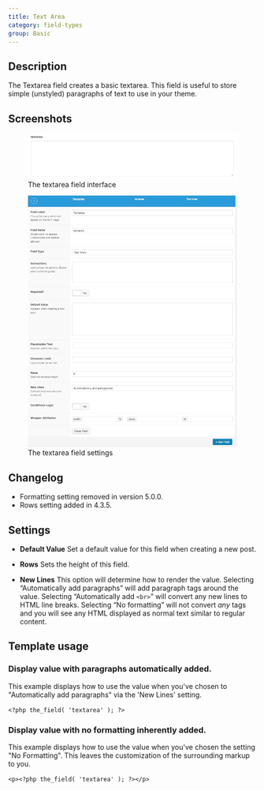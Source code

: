 ```yaml
---
title: Text Area
category: field-types
group: Basic
---
```


## Description
The Textarea field creates a basic textarea. This field is useful to store simple (unstyled) paragraphs of text to use in your theme.

## Screenshots
<div class="gallery">
	<figure>
		<a href="https://raw.githubusercontent.com/AdvancedCustomFields/docs/master/assets/acf-textarea-interface.png">
			<img src="https://raw.githubusercontent.com/AdvancedCustomFields/docs/master/assets/acf-textarea-interface.png" alt="Textarea field that allows you to enter a string" />
		</a>
		<figcaption>The textarea field interface</figcaption>
	</figure>
	<figure>
		<a href="https://raw.githubusercontent.com/AdvancedCustomFields/docs/master/assets/acf-textarea-settings.png">
			<img src="https://raw.githubusercontent.com/AdvancedCustomFields/docs/master/assets/acf-textarea-settings.png" alt="List of textarea field settings to set up a textarea field" />
		</a>
		<figcaption>The textarea field settings</figcaption>
	</figure>
</div>

## Changelog
- Formatting setting removed in version 5.0.0.
- Rows setting added in 4.3.5.

## Settings
- **Default Value**
  Set a default value for this field when creating a new post.

- **Rows**
  Sets the height of this field.

- **New Lines**
  This option will determine how to render the value. Selecting “Automatically add paragraphs” will add paragraph tags around the value. Selecting “Automatically add `<br>`” will convert any new lines to HTML line breaks. Selecting “No formatting” will not convert _any_ tags and you will see any HTML displayed as normal text similar to regular content.

## Template usage

### Display value with paragraphs automatically added.
This example displays how to use the value when you've chosen to "Automatically add paragraphs" via the 'New Lines' setting.
```
<?php the_field( 'textarea' ); ?>
```

### Display value with no formatting inherently added.
This example displays how to use the value when you've chosen the setting "No Formatting". This leaves the customization of the surrounding markup to you.
```
<p><?php the_field( 'textarea' ); ?></p>
```
